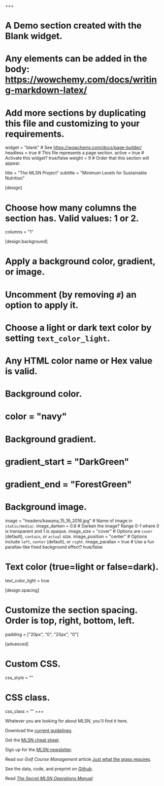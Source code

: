 +++
# A Demo section created with the Blank widget.
# Any elements can be added in the body: https://wowchemy.com/docs/writing-markdown-latex/
# Add more sections by duplicating this file and customizing to your requirements.

widget = "blank"  # See https://wowchemy.com/docs/page-builder/
headless = true  # This file represents a page section.
active = true  # Activate this widget? true/false
weight = 9  # Order that this section will appear.

title = "The MLSN Project"
subtitle = "Minimum Levels for Sustainable Nutrition"

[design]
  # Choose how many columns the section has. Valid values: 1 or 2.
  columns = "1"

[design.background]
  # Apply a background color, gradient, or image.
  #   Uncomment (by removing `#`) an option to apply it.
  #   Choose a light or dark text color by setting `text_color_light`.
  #   Any HTML color name or Hex value is valid.

  # Background color.
  # color = "navy"
  
  # Background gradient.
#  gradient_start = "DarkGreen"
#  gradient_end = "ForestGreen"
  
  # Background image.
   image = "headers/kawana_15_16_2016.jpg"  # Name of image in `static/media/`.
   image_darken = 0.6   # Darken the image? Range 0-1 where 0 is transparent and 1 is opaque.
   image_size = "cover"  #  Options are `cover` (default), `contain`, or `actual` size.
   image_position = "center"  # Options include `left`, `center` (default), or `right`.
   image_parallax = true  # Use a fun parallax-like fixed background effect? true/false
  
  # Text color (true=light or false=dark).
  text_color_light = true

[design.spacing]
  # Customize the section spacing. Order is top, right, bottom, left.
  padding = ["20px", "0", "20px", "0"]

[advanced]
 # Custom CSS. 
 css_style = ""
 
 # CSS class.
 css_class = ""
+++

Whatever you are looking for about MLSN, you'll find it here.

Download the [current guidelines](https://www.paceturf.org/PTRI/Documents/1202_ref.pdf).

Get the [MLSN cheat sheet](http://files.asianturfgrass.com/mlsn_cheat_sheet.pdf).

Sign up for the [MLSN newsletter](#newsletters).

Read our *Golf Course Management* article [Just what the grass requires](http://www.files.asianturfgrass.com/201401_woods_et_al_gcm_mlsn.pdf).

See the data, code, and preprint on [Github](https://github.com/micahwoods/2016_mlsn_paper).

Read [*The Secret MLSN Operations Manual*](https://micahwoods.github.io/mlsn_manual/)

